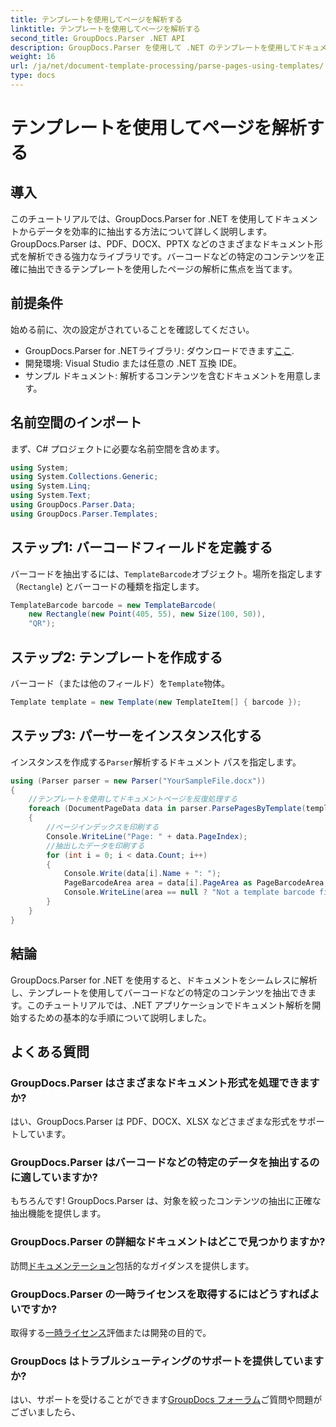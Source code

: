 ```yaml
---
title: テンプレートを使用してページを解析する
linktitle: テンプレートを使用してページを解析する
second_title: GroupDocs.Parser .NET API
description: GroupDocs.Parser を使用して .NET のテンプレートを使用してドキュメント ページを解析する方法を学びます。アプリケーションに合わせて特定のコンテンツを効率的に抽出します。
weight: 16
url: /ja/net/document-template-processing/parse-pages-using-templates/
type: docs
---
```

# テンプレートを使用してページを解析する

## 導入
このチュートリアルでは、GroupDocs.Parser for .NET を使用してドキュメントからデータを効率的に抽出する方法について詳しく説明します。GroupDocs.Parser は、PDF、DOCX、PPTX などのさまざまなドキュメント形式を解析できる強力なライブラリです。バーコードなどの特定のコンテンツを正確に抽出できるテンプレートを使用したページの解析に焦点を当てます。
## 前提条件
始める前に、次の設定がされていることを確認してください。
-  GroupDocs.Parser for .NETライブラリ: ダウンロードできます[ここ](https://releases.groupdocs.com/parser/net/).
- 開発環境: Visual Studio または任意の .NET 互換 IDE。
- サンプル ドキュメント: 解析するコンテンツを含むドキュメントを用意します。

## 名前空間のインポート
まず、C# プロジェクトに必要な名前空間を含めます。
```csharp
using System;
using System.Collections.Generic;
using System.Linq;
using System.Text;
using GroupDocs.Parser.Data;
using GroupDocs.Parser.Templates;
```
## ステップ1: バーコードフィールドを定義する
バーコードを抽出するには、`TemplateBarcode`オブジェクト。場所を指定します（`Rectangle`) とバーコードの種類を指定します。
```csharp
TemplateBarcode barcode = new TemplateBarcode(
    new Rectangle(new Point(405, 55), new Size(100, 50)),
    "QR");
```
## ステップ2: テンプレートを作成する
バーコード（または他のフィールド）を`Template`物体。
```csharp
Template template = new Template(new TemplateItem[] { barcode });
```
## ステップ3: パーサーをインスタンス化する
インスタンスを作成する`Parser`解析するドキュメント パスを指定します。
```csharp
using (Parser parser = new Parser("YourSampleFile.docx"))
{
    //テンプレートを使用してドキュメントページを反復処理する
    foreach (DocumentPageData data in parser.ParsePagesByTemplate(template))
    {
        //ページインデックスを印刷する
        Console.WriteLine("Page: " + data.PageIndex);
        //抽出したデータを印刷する
        for (int i = 0; i < data.Count; i++)
        {
            Console.Write(data[i].Name + ": ");
            PageBarcodeArea area = data[i].PageArea as PageBarcodeArea;
            Console.WriteLine(area == null ? "Not a template barcode field" : area.Value);
        }
    }
}
```

## 結論
GroupDocs.Parser for .NET を使用すると、ドキュメントをシームレスに解析し、テンプレートを使用してバーコードなどの特定のコンテンツを抽出できます。このチュートリアルでは、.NET アプリケーションでドキュメント解析を開始するための基本的な手順について説明しました。

## よくある質問
### GroupDocs.Parser はさまざまなドキュメント形式を処理できますか?
はい、GroupDocs.Parser は PDF、DOCX、XLSX などさまざまな形式をサポートしています。
### GroupDocs.Parser はバーコードなどの特定のデータを抽出するのに適していますか?
もちろんです! GroupDocs.Parser は、対象を絞ったコンテンツの抽出に正確な抽出機能を提供します。
### GroupDocs.Parser の詳細なドキュメントはどこで見つかりますか?
訪問[ドキュメンテーション](https://tutorials.groupdocs.com/parser/net/)包括的なガイダンスを提供します。
### GroupDocs.Parser の一時ライセンスを取得するにはどうすればよいですか?
取得する[一時ライセンス](https://purchase.groupdocs.com/temporary-license/)評価または開発の目的で。
### GroupDocs はトラブルシューティングのサポートを提供していますか?
はい、サポートを受けることができます[GroupDocs フォーラム](https://forum.groupdocs.com/c/parser/17)ご質問や問題がございましたら、